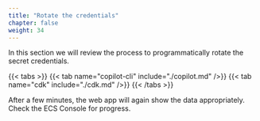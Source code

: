 ```yaml
---
title: "Rotate the credentials"
chapter: false
weight: 34
---
```


In this section we will review the process to programmatically rotate the secret credentials.

{{< tabs >}}
{{< tab name="copilot-cli" include="./copilot.md" />}}
{{< tab name="cdk" include="./cdk.md" />}}
{{< /tabs >}}

After a few minutes, the web app will again show the data appropriately.   Check the ECS Console for progress.